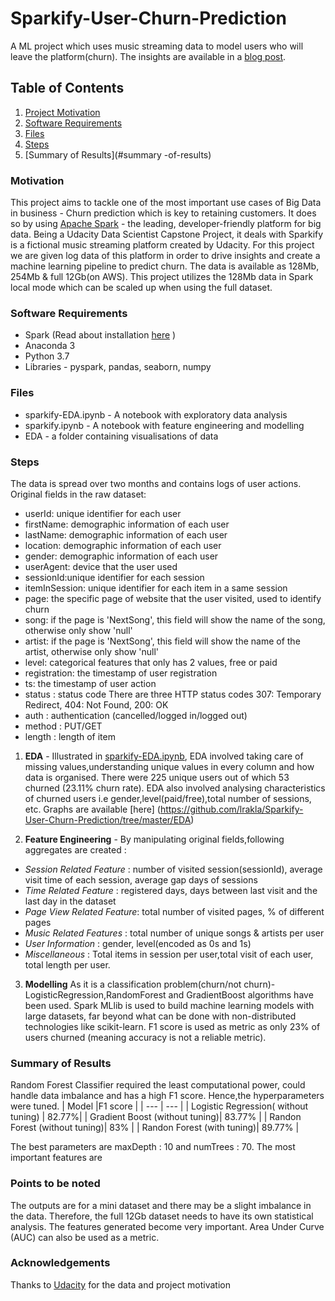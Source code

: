 # Sparkify-User-Churn-Prediction
A ML project which uses music streaming data to model users who will leave the platform(churn). The insights are available in a [blog post]().

## Table of Contents
1. [Project Motivation](#motivation)
2. [Software Requirements](#software-requirements)
3. [Files](#Files)
4. [Steps](#steps)
5. [Summary of Results](#summary
-of-results)

### Motivation
This project aims to tackle one of the most important use cases of Big Data in business - Churn prediction which  is key to retaining customers. It does so by using [Apache Spark](https://spark.apache.org/) - the leading, developer-friendly platform for big data.
Being a Udacity Data Scientist Capstone Project, it deals with Sparkify is a fictional music streaming platform created by Udacity. For this project we are given log data of this platform in order to drive insights and create a machine learning pipeline to predict churn.
The data is available as 128Mb, 254Mb & full 12Gb(on AWS). This project utilizes the 128Mb data in Spark local mode which can be scaled up when using the full dataset.

### Software Requirements
* Spark (Read about installation [here](https://changhsinlee.com/install-pyspark-windows-jupyter/) )
* Anaconda 3
* Python 3.7
* Libraries - pyspark, pandas, seaborn, numpy

### Files
* sparkify-EDA.ipynb - A notebook with exploratory data analysis
* sparkify.ipynb - A notebook with feature engineering and modelling
* EDA - a folder containing visualisations of data

### Steps
The data is spread over two months and contains logs of user actions. 
Original fields in the raw dataset:
- userId: unique identifier for each user
- firstName: demographic information of each user
- lastName: demographic information of each user
- location: demographic information of each user
- gender: demographic information of each user
- userAgent: device that the user used
- sessionId:unique identifier for each session
- itemInSession: unique identifier for each item in a same session
- page: the specific page of website that the user visited, used to identify churn
- song: if the page is 'NextSong', this field will show the name of the song, otherwise only show 'null'
- artist: if the page is 'NextSong', this field will show the name of the artist, otherwise only show 'null'
- level: categorical features that only has 2 values, free or paid
- registration: the timestamp of user registration
- ts: the timestamp of user action
- status : status code There are three HTTP status codes 307: Temporary Redirect, 404: Not Found, 200: OK
- auth : authentication (cancelled/logged in/logged out)
- method : PUT/GET
- length : length of item
1. **EDA** - 
Illustrated in [sparkify-EDA.ipynb](https://github.com/lrakla/Sparkify-User-Churn-Prediction/blob/master/Sparkify-EDA.ipynb), EDA involved taking care of missing values,understanding unique values in every column and how data 
is organised. There were 225 unique users out of which 53 churned (23.11% churn rate). EDA also involved analysing characteristics of churned users i.e gender,level(paid/free),total number of sessions, etc. Graphs are available [here] (https://github.com/lrakla/Sparkify-User-Churn-Prediction/tree/master/EDA)

2. **Feature Engineering** - 
By manipulating original fields,following aggregates are created :
- *Session Related Feature* :
number of visited session(sessionId), average visit time of each session, average gap days of sessions
- *Time Related Feature* :
registered days, days between last visit and the last day in the dataset
- *Page View Related Feature*:
total number of visited pages, % of different pages
- *Music Related Features* :
total number of unique songs & artists per user
- *User Information* :
gender, level(encoded as 0s and 1s)
- *Miscellaneous* :
Total items in session per user,total visit of each user, total length per user.

3. **Modelling**
As it is a classification problem(churn/not churn)-LogisticRegression,RandomForest and GradientBoost algorithms have been used.
Spark MLlib is used to build machine learning models with large datasets, far beyond what can be done with non-distributed technologies like scikit-learn. F1 score is used as metric as only 23% of users churned (meaning accuracy is not a reliable metric).

### Summary of Results
Random Forest Classifier required the least computational power, could handle data imbalance and has a high F1 score. Hence,the hyperparameters
were tuned.
| Model |F1 score |
| --- | --- |
| Logistic Regression( without tuning) | 82.77%|
| Gradient Boost (without tuning)| 83.77% |
| Randon Forest (without tuning)| 83% |
| Randon Forest (with tuning)| 89.77% |

The best parameters are maxDepth : 10 and numTrees : 70.
The most important features are 

### Points to be noted
The outputs are for a mini dataset and there may be a slight imbalance in the data. Therefore, the full 12Gb dataset needs to have its own statistical analysis. The features generated become very important. Area Under Curve (AUC) can also be used as a metric. 

### Acknowledgements
Thanks to [Udacity](www.udacity.com) for the data and project motivation



